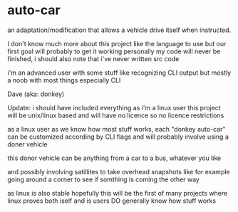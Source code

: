 # auto-car
an adaptation/modification that allows a vehicle drive itself when instructed.

I don't know much more about this project like the language to use but our first goal will probably to get it working
personally my code will never be finished, i should also note that i've never written src code

i'm an advanced user with some stuff like recognizing CLI output but mostly a noob with most things especially CLI

Dave (aka: donkey)

Update:
i should have included everything
as i'm a linux user this project will be unix/linux based and will have no licence so no licence restrictions

as a linux user as we know how most stuff works, each "donkey auto-car" can be customized according by CLI flags and will probably involve using a doner vehicle

this donor vehicle can be anything from a car to a bus, whatever you like

and possibly involving satillites to take overhead snapshots like for example going around a corner to see if somthing is coming the other way

as linux is also stable hopefully this will be the first of many projects where linux proves both iself and is users DO generally know how stuff works
